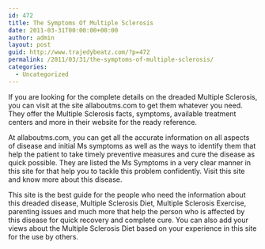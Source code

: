 ```yaml
---
id: 472
title: The Symptoms Of Multiple Sclerosis
date: 2011-03-31T00:00:00+00:00
author: admin
layout: post
guid: http://www.trajedybeatz.com/?p=472
permalink: /2011/03/31/the-symptoms-of-multiple-sclerosis/
categories:
  - Uncategorized
---
```

If you are looking for the complete details on the dreaded Multiple Sclerosis, you can visit at the site allaboutms.com to get them whatever you need. They offer the Multiple Sclerosis facts, symptoms, available treatment centers and more in their website for the ready reference.

At allaboutms.com, you can get all the accurate information on all aspects of disease and initial Ms symptoms as well as the ways to identify them that help the patient to take timely preventive measures and cure the disease as quick possible. They are listed the Ms Symptoms in a very clear manner in this site for that help you to tackle this problem confidently. Visit this site and know more about this disease.

This site is the best guide for the people who need the information about this dreaded disease, Multiple Sclerosis Diet, Multiple Sclerosis Exercise, parenting issues and much more that help the person who is affected by this disease for quick recovery and complete cure. You can also add your views about the Multiple Sclerosis Diet based on your experience in this site for the use by others.